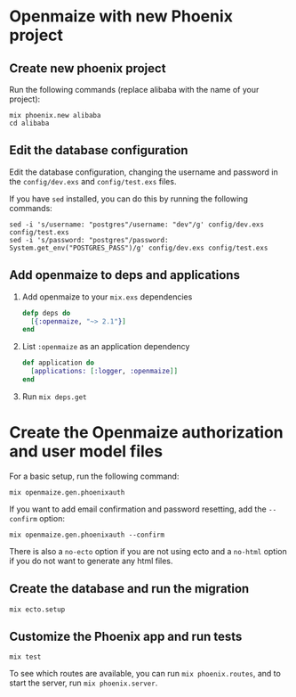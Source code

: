 # Openmaize with new Phoenix project

## Create new phoenix project

Run the following commands (replace alibaba with the name of your project):

    mix phoenix.new alibaba
    cd alibaba

## Edit the database configuration

Edit the database configuration, changing the username and password in
the `config/dev.exs` and `config/test.exs` files.

If you have `sed` installed, you can do this by running the following commands:

    sed -i 's/username: "postgres"/username: "dev"/g' config/dev.exs config/test.exs
    sed -i 's/password: "postgres"/password: System.get_env("POSTGRES_PASS")/g' config/dev.exs config/test.exs

## Add openmaize to deps and applications

1. Add openmaize to your `mix.exs` dependencies

    ```elixir
    defp deps do
      [{:openmaize, "~> 2.1"}]
    end
    ```

2. List `:openmaize` as an application dependency

    ```elixir
    def application do
      [applications: [:logger, :openmaize]]
    end
    ```

3. Run `mix deps.get`

# Create the Openmaize authorization and user model files

For a basic setup, run the following command:

    mix openmaize.gen.phoenixauth

If you want to add email confirmation and password resetting, add
the `--confirm` option:

    mix openmaize.gen.phoenixauth --confirm

There is also a `no-ecto` option if you are not using ecto and a
`no-html` option if you do not want to generate any html files.

## Create the database and run the migration

    mix ecto.setup

## Customize the Phoenix app and run tests

    mix test

To see which routes are available, you can run `mix phoenix.routes`,
and to start the server, run `mix phoenix.server`.
